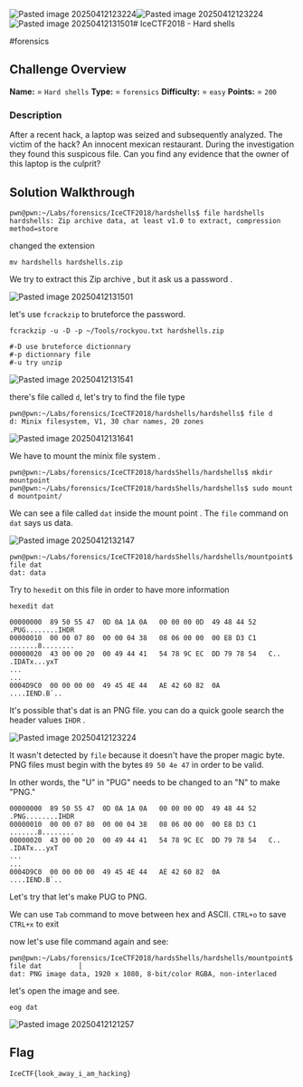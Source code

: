 ![Pasted image 20250412123224](https://github.com/user-attachments/assets/e5dab346-f184-4721-9731-7ed580523657)![Pasted image 20250412123224](https://github.com/user-attachments/assets/c5121b28-8409-4583-86a0-824994a42369)![Pasted image 20250412131501](https://github.com/user-attachments/assets/8245267c-fd51-453d-87b4-06f1a1137884)# IceCTF2018 - Hard shells

#forensics

## Challenge Overview
**Name:** = `Hard shells`
**Type:** = `forensics`
**Difficulty:** = `easy`
**Points:** = `200`


### Description

After a recent hack, a laptop was seized and subsequently analyzed. The victim of the hack? An innocent mexican restaurant. During the investigation they found this suspicous file. Can you find any evidence that the owner of this laptop is the culprit?

## Solution Walkthrough


```
pwn@pwn:~/Labs/forensics/IceCTF2018/hardshells$ file hardshells
hardshells: Zip archive data, at least v1.0 to extract, compression method=store
```

changed the extension

```
mv hardshells hardshells.zip
```

We try to extract this Zip archive , but it ask us a password .

![Pasted image 20250412131501](https://github.com/user-attachments/assets/cf6509f9-97bb-427d-93e2-42b5df98ddaf)

let's use `fcrackzip` to bruteforce the password.

```
fcrackzip -u -D -p ~/Tools/rockyou.txt hardshells.zip

#-D use bruteforce dictionnary
#-p dictionnary file 
#-u try unzip
```

![Pasted image 20250412131541](https://github.com/user-attachments/assets/3783cec5-bea7-4da4-ad49-7315d55eaf68)

there's file called `d`, let's try to find the file type

```
pwn@pwn:~/Labs/forensics/IceCTF2018/hardshells/hardshells$ file d
d: Minix filesystem, V1, 30 char names, 20 zones
```

![Pasted image 20250412131641](https://github.com/user-attachments/assets/2b38aeee-f84c-4abf-a704-338d328f8f28)

We have to mount the minix file system .


```
pwn@pwn:~/Labs/forensics/IceCTF2018/hardsShells/hardshells$ mkdir mountpoint         
pwn@pwn:~/Labs/forensics/IceCTF2018/hardsShells/hardshells$ sudo mount d mountpoint/ 
```

We can see a file called `dat` inside the mount point . The `file` command on `dat` says us data.

![Pasted image 20250412132147](https://github.com/user-attachments/assets/8f95a9a1-d184-45be-b099-1b97542ddb0a)


```
pwn@pwn:~/Labs/forensics/IceCTF2018/hardsShells/hardshells/mountpoint$ file dat
dat: data 
```

Try to `hexedit` on this file in order to have more information

```
hexedit dat
```

```
00000000  89 50 55 47  0D 0A 1A 0A   00 00 00 0D  49 48 44 52   .PUG........IHDR
00000010  00 00 07 80  00 00 04 38   08 06 00 00  00 E8 D3 C1   .......8........
00000020  43 00 00 20  00 49 44 41   54 78 9C EC  DD 79 78 54   C.. .IDATx...yxT
...
...
0004D9C0  00 00 00 00  49 45 4E 44   AE 42 60 82  0A            ....IEND.B`..
```

It's possible that's dat is an PNG file. you can do a quick goole search the header values `IHDR` . 

![Pasted image 20250412123224](https://github.com/user-attachments/assets/91b4fbef-e8ea-4bc8-b776-4c1d40e6c1d3)

It wasn't detected by `file` because it doesn't have the proper magic byte. PNG files must begin with the bytes `89 50 4e 47` in order to be valid.

In other words, the "U" in "PUG" needs to be changed to an "N" to make "PNG." 

```
00000000  89 50 55 47  0D 0A 1A 0A   00 00 00 0D  49 48 44 52   .PNG........IHDR
00000010  00 00 07 80  00 00 04 38   08 06 00 00  00 E8 D3 C1   .......8........
00000020  43 00 00 20  00 49 44 41   54 78 9C EC  DD 79 78 54   C.. .IDATx...yxT
...
...
0004D9C0  00 00 00 00  49 45 4E 44   AE 42 60 82  0A            ....IEND.B`..
```

Let's try that let's make PUG to PNG.

We can use `Tab` command to move between hex and ASCII. `CTRL+o` to save `CTRL+x` to exit 

now let's use file command again and see:


```
pwn@pwn:~/Labs/forensics/IceCTF2018/hardsShells/hardshells/mountpoint$ file dat         │
dat: PNG image data, 1920 x 1080, 8-bit/color RGBA, non-interlaced 
```

let's open the image and see.

```
eog dat
```

![Pasted image 20250412121257](https://github.com/user-attachments/assets/b42d7866-c21f-4bad-91e2-811bc41d551d)


## Flag
`IceCTF{look_away_i_am_hacking}`

